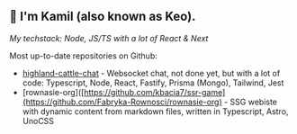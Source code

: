 ## 👋 I'm Kamil (also known as Keo). 

*My techstack: Node, JS/TS with a lot of React & Next* 

Most up-to-date repositories on Github:
*  [highland-cattle-chat](https://github.com/kbacia7/highland-cattle-chat) - Websocket chat, not done yet, but with a lot of code: Typescript, Node, React, Fastify, Prisma (Mongo), Tailwind, Jest
*  [rownasie-org]([https://github.com/kbacia7/ssr-game](https://github.com/Fabryka-Rownosci/rownasie-org) - SSG webiste with dynamic content from markdown files, written in Typescript, Astro, UnoCSS 
